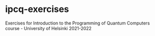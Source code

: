 # ipcq-exercises
Exercises for Introduction to the Programming of Quantum Computers course - University of Helsinki 2021-2022
